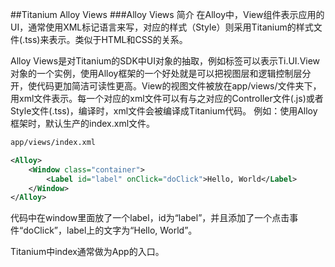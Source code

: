 ##Titanium Alloy Views
###Alloy Views 简介
在Alloy中，View组件表示应用的UI，通常使用XML标记语言来写，对应的样式（Style）则采用Titanium的样式文件(.tss)来表示。类似于HTML和CSS的关系。

Alloy Views是对Titanium的SDK中UI对象的抽取，例如<View>标签可以表示Ti.UI.View对象的一个实例，使用Alloy框架的一个好处就是可以把视图层和逻辑控制层分开，使代码更加简洁可读性更高。View的视图文件被放在app/views/文件夹下，用xml文件表示。每一个对应的xml文件可以有与之对应的Controller文件(.js)或者Style文件(.tss)，编译时，xml文件会被编译成Titanium代码。
例如：使用Alloy框架时，默认生产的index.xml文件。
```xml
app/views/index.xml

<Alloy>
    <Window class="container">
        <Label id="label" onClick="doClick">Hello, World</Label>
    </Window>
</Alloy>

```
代码中在window里面放了一个label，id为“label”，并且添加了一个点击事件“doClick”，label上的文字为“Hello, World”。

Titanium中index通常做为App的入口。
